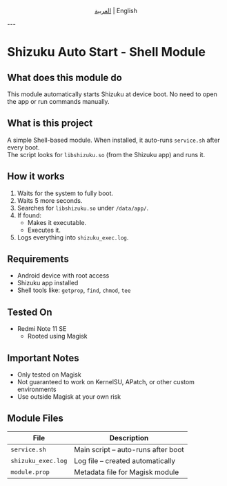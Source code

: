 <p align="center"><a href="README_AR.md">العربية</a> | English</p>
---

# Shizuku Auto Start - Shell Module

## What does this module do

This module automatically starts Shizuku at device boot. No need to open the app or run commands manually.

## What is this project

A simple Shell-based module. When installed, it auto-runs `service.sh` after every boot.  
The script looks for `libshizuku.so` (from the Shizuku app) and runs it.

## How it works

1. Waits for the system to fully boot.
2. Waits 5 more seconds.
3. Searches for `libshizuku.so` under `/data/app/`.
4. If found:
   - Makes it executable.
   - Executes it.
5. Logs everything into `shizuku_exec.log`.

## Requirements

- Android device with root access
- Shizuku app installed
- Shell tools like: `getprop`, `find`, `chmod`, `tee`

## Tested On

- Redmi Note 11 SE  
  - Rooted using Magisk

## Important Notes

- Only tested on Magisk
- Not guaranteed to work on KernelSU, APatch, or other custom environments
- Use outside Magisk at your own risk

## Module Files

| File               | Description                             |
|--------------------|-----------------------------------------|
| `service.sh`       | Main script – auto-runs after boot      |
| `shizuku_exec.log` | Log file – created automatically        |
| `module.prop`      | Metadata file for Magisk module         |
